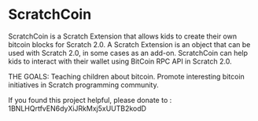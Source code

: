ScratchCoin
===========

ScratchCoin is a Scratch Extension that allows kids to create their own bitcoin blocks for Scratch 2.0. A Scratch Extension is an object that can be used with Scratch 2.0, in some cases as an add-on. ScratchCoin can help kids to interact with their wallet using BitCoin RPC API in Scratch 2.0.


THE GOALS:
Teaching children about bitcoin.
Promote interesting bitcoin initiatives in Scratch programming community.


If you found this project helpful, please donate to :
1BNLHQrtfvEN6dyXiJRkMxj5xUUTB2kodD
